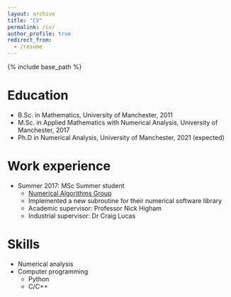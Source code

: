 ```yaml
---
layout: archive
title: "CV"
permalink: /cv/
author_profile: true
redirect_from:
  - /resume
---
```


{% include base_path %}

Education
======
* B.Sc. in Mathematics, University of Manchester, 2011
* M.Sc. in Applied Mathematics with Numerical Analysis, University of Manchester, 2017
* Ph.D in Numerical Analysis, University of Manchester, 2021 (expected)

Work experience
======
* Summer 2017: MSc Summer student  
  * [Numerical Algorithms Group](https://www.nag.co.uk/)
  * Implemented a new subroutine for their numerical software library 
  * Academic supervisor: Professor Nick Higham
  * Industrial supervisor: Dr Craig Lucas

  
Skills
======
* Numerical analysis
* Computer programming
  * Python
  * C/C++

<!---
Publications
======
  <ul>{% for post in site.publications %}
    {% include archive-single-cv.html %}
  {% endfor %}</ul>

<!---
Talks
======
  <ul>{% for post in site.talks %}
    {% include archive-single-talk-cv.html %}
  {% endfor %}</ul>
<!---  
Teaching
======
  <ul>{% for post in site.teaching %}
    {% include archive-single-cv.html %}
  {% endfor %}</ul>
<!---
Service and leadership
======
* Currently signed in to 43 different slack teams

-->
